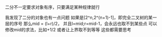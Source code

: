 二分不一定要求对象有序，只要满足某种规律就行


我发现了二分的对象也有一点问题 如果是[2^n,2^(n+1)-1]，即完全二叉树的某一层的序号 那么mid = (l+r)/2， 并且l=mid;r=mid-1，会永远也取不到某些点 可以修改mid的求法，比如+1/2 或者让上界取不到等等 这些都需要思考